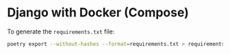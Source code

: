 # Django with Docker (Compose)

To generate the `requirements.txt` file:

```bash
poetry export --without-hashes --format=requirements.txt > requirements.txt
```
